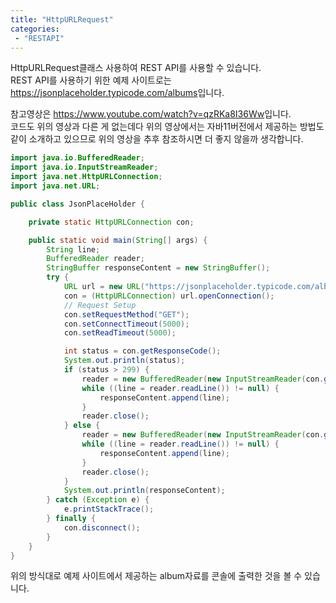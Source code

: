 ```yaml
---
title: "HttpURLRequest"
categories:
 - "RESTAPI"
---
```

HttpURLRequest클래스 사용하여 REST API를 사용할 수 있습니다.  
REST API를 사용하기 위한 예제 사이트로는 <https://jsonplaceholder.typicode.com/albums>입니다.

참고영상은 <https://www.youtube.com/watch?v=qzRKa8I36Ww>입니다.  
코드도 위의 영상과 다른 게 없는데다 위의 영상에서는 자바11버전에서 제공하는 방법도 같이 소개하고 있으므로 위의 영상을 추후 참조하시면 더 좋지 않을까 생각합니다.

```java
import java.io.BufferedReader;
import java.io.InputStreamReader;
import java.net.HttpURLConnection;
import java.net.URL;

public class JsonPlaceHolder {

	private static HttpURLConnection con;

	public static void main(String[] args) {
		String line;
		BufferedReader reader;
		StringBuffer responseContent = new StringBuffer();
		try {
			URL url = new URL("https://jsonplaceholder.typicode.com/albums/1");
			con = (HttpURLConnection) url.openConnection();
			// Request Setup
			con.setRequestMethod("GET");
			con.setConnectTimeout(5000);
			con.setReadTimeout(5000);

			int status = con.getResponseCode();
			System.out.println(status);
			if (status > 299) {
				reader = new BufferedReader(new InputStreamReader(con.getInputStream()));
				while ((line = reader.readLine()) != null) {
					responseContent.append(line);
				}
				reader.close();
			} else {
				reader = new BufferedReader(new InputStreamReader(con.getInputStream()));
				while ((line = reader.readLine()) != null) {
					responseContent.append(line);
				}
				reader.close();
			}
			System.out.println(responseContent);
		} catch (Exception e) {
			e.printStackTrace();
		} finally {
			con.disconnect();
		}
	}
}
```

위의 방식대로 예제 사이트에서 제공하는 album자료를 콘솔에 출력한 것을 볼 수 있습니다.